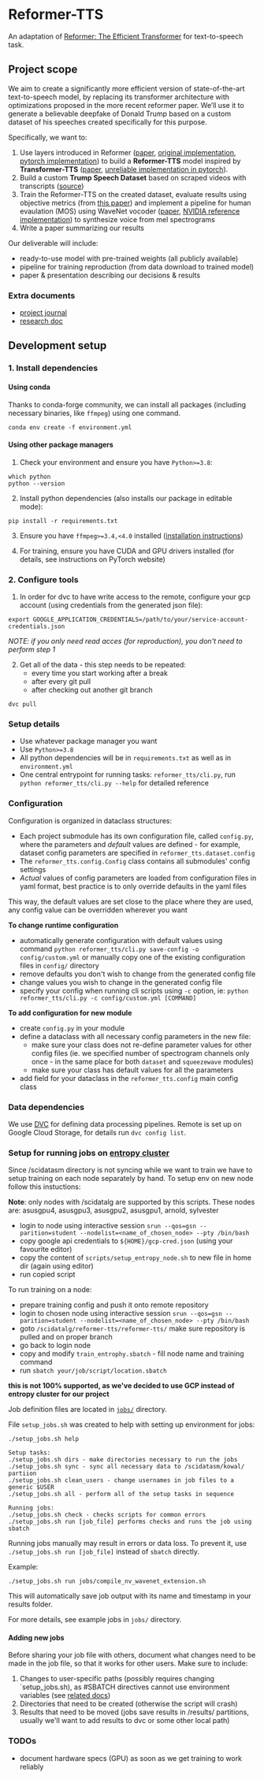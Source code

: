 # Reformer-TTS

An adaptation of [Reformer: The Efficient Transformer](https://arxiv.org/abs/2001.04451) 
for text-to-speech task.


## Project scope

We aim to create a significantly more efficient version of state-of-the-art text-to-speech model, by replacing its transformer architecture with optimizations proposed in the more recent reformer paper. We’ll use it to generate a believable deepfake of Donald Trump based on a custom dataset of his speeches created specifically for this purpose.

Specifically, we want to:

1. Use layers introduced in Reformer ([paper](https://arxiv.org/abs/2001.04451), [original implementation](https://github.com/google/trax/tree/master/trax/models/reformer), [pytorch implementation](https://github.com/lucidrains/reformer-pytorch)) to build a **Reformer-TTS** model inspired by **Transformer-TTS** ([paper](https://arxiv.org/abs/1809.08895), [unreliable implementation in pytorch](https://github.com/soobinseo/Transformer-TTS)).
2. Build a custom **Trump Speech Dataset** based on scraped videos with transcripts ([source](https://www.rev.com/blog/transcript-tag/donald-trump-speech-transcripts))
3. Train the Reformer-TTS on the created dataset, evaluate results using objective metrics (from [this paper](https://arxiv.org/abs/1909.11646)) and implement a pipeline for human evaulation (MOS) using WaveNet vocoder ([paper](https://arxiv.org/abs/1609.03499), [NVIDIA reference implementation](https://github.com/NVIDIA/nv-wavenet)) to synthesize voice from mel spectrograms
4. Write a paper summarizing our results

Our deliverable will include:

- ready-to-use model with pre-trained weights (all publicly available)
- pipeline for training reproduction (from data download to trained model)
- paper & presentation describing our decisions & results


### Extra documents

- [project journal](https://paper.dropbox.com/doc/GSN-2020-Transformer-Project-Journal--Av9TZdQgTjFBPDsh~F_GD4uRAQ-Y2zXcN0nSKlmMYPjLTzMw)
- [research doc](https://paper.dropbox.com/doc/GSN-2020-Speech-Synthesis-Research-Doc--Av8RCqsp~MX95ZSt3Jl1ubgSAQ-Iv6r0eA0nmS34RYK8BCmK)


## Development setup

### 1. Install dependencies

#### Using conda

Thanks to conda-forge community, we can install all packages (including necessary
binaries, like `ffmpeg`) using one command.

```shell script
conda env create -f environment.yml
```


#### Using other package managers

1. Check your environment and ensure you have `Python>=3.8`:
```shell
which python
python --version
```

2. Install python dependencies (also installs our package in editable mode):
```shell
pip install -r requirements.txt
```

3. Ensure you have `ffmpeg>=3.4,<4.0` installed ([installation instructions](https://www.ffmpeg.org/download.html))

4. For training, ensure you have CUDA and GPU drivers installed (for details, see instructions on PyTorch website)


### 2. Configure tools

1. In order for dvc to have write access to the remote, configure your gcp account (using credentials from the generated json file):
```shell
export GOOGLE_APPLICATION_CREDENTIALS=/path/to/your/service-account-credentials.json
```

*NOTE: if you only need read acces (for reproduction), you don't need to perform step 1*

2. Get all of the data - this step needs to be repeated:
    - every time you start working after a break
    - after every git pull
    - after checking out another git branch
```shell
dvc pull
```


### Setup details

- Use whatever package manager you want
- Use `Python>=3.8`
- All python dependencies will be in `requirements.txt` 
  as well as in `environment.yml`
- One central entrypoint for running tasks: `reformer_tts/cli.py`,
  run `python reformer_tts/cli.py --help` for detailed reference


### Configuration

Configuration is organized in dataclass structures: 
- Each project submodule has its own configuration file, called `config.py`, 
  where the parameters and *default* values are defined - for example,
  dataset config parameters are specified in `reformer_tts.dataset.config`
- The `reformer_tts.config.Config` class contains all submodules' config settings
- *Actual* values of config parameters are loaded from configuration files in yaml format, 
  best practice is to only override defaults in the yaml files

This way, the default values are set close to the place where they are used,
any config value can be overridden wherever you want 

**To change runtime configuration**
- automatically generate configuration with default values using command 
  `python reformer_tts/cli.py save-config -o config/custom.yml`
  or manually copy one of the existing configuration files in `config/` directory
- remove defaults you don't wish to change from the generated config file
- change values you wish to change in the generated config file
- specify your config when running cli scripts using `-c` option, ie:
  `python reformer_tts/cli.py -c config/custom.yml [COMMAND]`

**To add configuration for new module**
- create `config.py` in your module
- define a dataclass with all necessary config parameters in the new file:
    - make sure your class does not re-define parameter values for other config files
      (ie. we specified number of spectrogram channels only once - in the same place
      for both `dataset` and `squeezewave` modules)
    - make sure your class has default values for all the parameters
- add field for your dataclass in the `reformer_tts.config` main config class


### Data dependencies

We use [DVC](https://dvc.org/) for defining data processing pipelines.
Remote is set up on Google Cloud Storage, for details run `dvc config list`.


### Setup for running jobs on [entropy cluster](entropy.mimuw.edu.pl)

Since /scidatasm directory is not syncing while we want to train we have to setup training on each node separately by hand. To setup env on new node follow this instuctions:

**Note**: only nodes with /scidatalg are supported by this scripts. These nodes are: asusgpu4, asusgpu3, asusgpu2, asusgpu1, arnold, sylvester
* login to node using interactive session `srun --qos=gsn --parition=student --nodelist=<name_of_chosen_node> --pty /bin/bash`
* copy google api credentials to `${HOME}/gcp-cred.json` (using your favourite editor)
* copy the content of `scripts/setup_entropy_node.sh` to new file in home dir (again using editor)
* run copied script

To run training on a node:
* prepare training config and push it onto remote repository
* login to chosen node using interactive session `srun --qos=gsn --parition=student --nodelist=<name_of_chosen_node> --pty /bin/bash`
* goto `/scidatalg/reformer-tts/reformer-tts/` make sure repository is pulled and on proper branch
* go back to login node
* copy and modify `train_entrophy.sbatch` - fill node name and training command
* run `sbatch your/job/script/location.sbatch`


**this is not 100% supported, as we've decided to use GCP instead of entropy cluster for our project**

Job definition files are located in [`jobs/`](jobs) directory.

File `setup_jobs.sh` was created to help with setting up environment for jobs:
```
./setup_jobs.sh help

Setup tasks:
./setup_jobs.sh dirs - make directories necessary to run the jobs
./setup_jobs.sh sync - sync all necessary data to /scidatasm/kowal/ partiion
./setup_jobs.sh clean_users - change usernames in job files to a generic $USER
./setup_jobs.sh all - perform all of the setup tasks in sequence

Running jobs:
./setup_jobs.sh check - checks scripts for common errors
./setup_jobs.sh run [job_file] performs checks and runs the job using sbatch
```

Running jobs manually may result in errors or data loss.
To prevent it, use `./setup_jobs.sh run [job_file]` instead of `sbatch` directly.

Example:
```shell script
./setup_jobs.sh run jobs/compile_nv_wavenet_extension.sh
```

This will automatically save job output with its name and timestamp in your results folder.

For more details, see example jobs in `jobs/` directory.


#### Adding new jobs

Before sharing your job file with others, document what changes need to be made
in the job file, so that it works for other users. Make sure to include:
1. Changes to user-specific paths (possibly requires changing `setup_jobs.sh),
   as #SBATCH directives cannot use environment variables
   (see [related docs](https://help.rc.ufl.edu/doc/Using_Variables_in_SLURM_Jobs))
2. Directories that need to be created (otherwise the script will crash)
3. Results that need to be moved (jobs save results in /results/ partitions,
   usually we'll want to add results to dvc or some other local path)


### TODOs

- document hardware specs (GPU) as soon as we get training to work reliably
